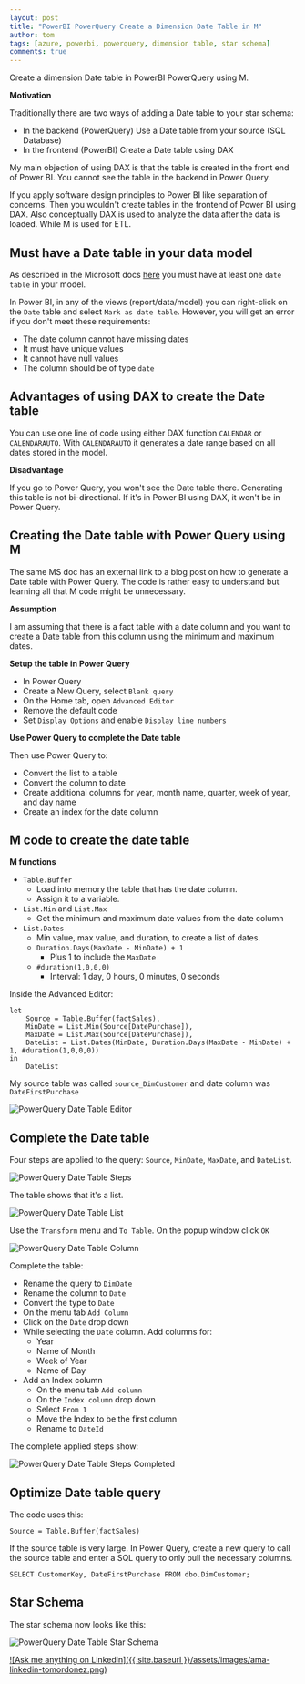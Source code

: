 ```yaml
---
layout: post
title: "PowerBI PowerQuery Create a Dimension Date Table in M"
author: tom
tags: [azure, powerbi, powerquery, dimension table, star schema]
comments: true
---
```


Create a dimension Date table in PowerBI PowerQuery using M.

**Motivation**

Traditionally there are two ways of adding a Date table to your star schema:

* In the backend (PowerQuery) Use a Date table from your source (SQL Database)
* In the frontend (PowerBI) Create a Date table using DAX

My main objection of using DAX is that the table is created in the front end of Power BI. You cannot see the table in the backend in Power Query.

If you apply software design principles to Power BI like separation of concerns. Then you wouldn't create tables in the frontend of Power BI using DAX. Also conceptually DAX is used to analyze the data after the data is loaded. While M is used for ETL.

## Must have a Date table in your data model

As described in the Microsoft docs [here](https://learn.microsoft.com/en-us/power-bi/guidance/model-date-tables) you must have at least one `date table` in your model.

In Power BI, in any of the views (report/data/model) you can right-click on the `Date` table and select `Mark as date table`. However, you will get an error if you don't meet these requirements:

* The date column cannot have missing dates
* It must have unique values
* It cannot have null values
* The column should be of type `date`

## Advantages of using DAX to create the Date table

You can use one line of code using either DAX function `CALENDAR` or `CALENDARAUTO`. With `CALENDARAUTO` it generates a date range based on all dates stored in the model.

**Disadvantage**

If you go to Power Query, you won't see the Date table there. Generating this table is not bi-directional. If it's in Power BI using DAX, it won't be in Power Query.

## Creating the Date table with Power Query using M

The same MS doc has an external link to a blog post on how to generate a Date table with Power Query. The code is rather easy to understand but learning all that M code might be unnecessary.

**Assumption**

I am assuming that there is a fact table with a date column and you want to create a Date table from this column using the minimum and maximum dates.

**Setup the table in Power Query**

* In Power Query
* Create a New Query, select `Blank query`
* On the Home tab, open `Advanced Editor`
* Remove the default code
* Set `Display Options` and enable `Display line numbers`

**Use Power Query to complete the Date table**

Then use Power Query to:

* Convert the list to a table
* Convert the column to date
* Create additional columns for year, month name, quarter, week of year, and day name
* Create an index for the date column

## M code to create the date table

**M functions**

* `Table.Buffer`
  * Load into memory the table that has the date column.
  * Assign it to a variable.
* `List.Min` and `List.Max` 
  * Get the minimum and maximum date values from the date column
* `List.Dates`
  * Min value, max value, and duration, to create a list of dates.
  * `Duration.Days(MaxDate - MinDate) + 1`
    * Plus 1 to include the `MaxDate`
  * `#duration(1,0,0,0)`
    * Interval: 1 day, 0 hours, 0 minutes, 0 seconds

Inside the Advanced Editor:

    let
        Source = Table.Buffer(factSales),
        MinDate = List.Min(Source[DatePurchase]),
        MaxDate = List.Max(Source[DatePurchase]),
        DateList = List.Dates(MinDate, Duration.Days(MaxDate - MinDate) + 1, #duration(1,0,0,0))
    in
        DateList

My source table was called `source_DimCustomer` and date column was `DateFirstPurchase`

![PowerQuery Date Table Editor](/assets/images/powerquery-date-table-editor.png)

## Complete the Date table

Four steps are applied to the query: `Source`, `MinDate`, `MaxDate`, and `DateList`.

![PowerQuery Date Table Steps](/assets/images/powerquery-date-table-steps.png)

The table shows that it's a list.

![PowerQuery Date Table List](/assets/images/powerquery-date-table-list.png)

Use the `Transform` menu and `To Table`. On the popup window click `OK`

![PowerQuery Date Table Column](/assets/images/powerquery-date-table-column1.png)

Complete the table:

* Rename the query to `DimDate`
* Rename the column to `Date`
* Convert the type to `Date`
* On the menu tab `Add Column`
* Click on the `Date` drop down
* While selecting the `Date` column. Add columns for:
  * Year
  * Name of Month
  * Week of Year
  * Name of Day
* Add an Index column
  * On the menu tab `Add column`
  * On the `Index column` drop down
  * Select `From 1`
  * Move the Index to be the first column
  * Rename to `DateId`

The complete applied steps show:

![PowerQuery Date Table Steps Completed](/assets/images/powerquery-date-table-steps-completed.png)

## Optimize Date table query

The code uses this:

    Source = Table.Buffer(factSales)

If the source table is very large. In Power Query, create a new query to call the source table and enter a SQL query to only pull the necessary columns.

    SELECT CustomerKey, DateFirstPurchase FROM dbo.DimCustomer;

## Star Schema

The star schema now looks like this:

![PowerQuery Date Table Star Schema](/assets/images/powerbi-date-table-schema.png)

[![Ask me anything on Linkedin]({{ site.baseurl }}/assets/images/ama-linkedin-tomordonez.png)](https://www.linkedin.com/in/tomordonez/)